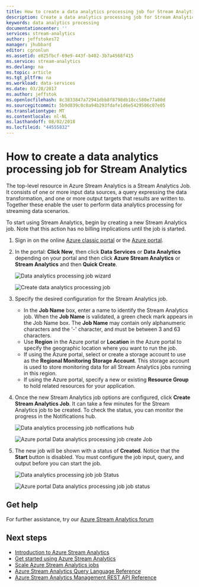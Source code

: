 ```yaml
---
title: How to create a data analytics processing job for Stream Analytics | Microsoft Docs
description: Create a data analytics processing job for Stream Analytics | learning path segment.
keywords: data analytics processing
documentationcenter: ''
services: stream-analytics
author: jeffstokes72
manager: jhubbard
editor: cgronlun
ms.assetid: e825fbcf-69e9-443f-b402-3b7a4568f415
ms.service: stream-analytics
ms.devlang: na
ms.topic: article
ms.tgt_pltfrm: na
ms.workload: data-services
ms.date: 03/28/2017
ms.author: jeffstok
ms.openlocfilehash: 8c3833847a72941dbb8f8798db18cc580e77a80d
ms.sourcegitcommit: 5b9d839c0c0a94b293fdafe1d6e5429506c07e05
ms.translationtype: MT
ms.contentlocale: nl-NL
ms.lasthandoff: 08/02/2018
ms.locfileid: "44555832"
---
```

# <a name="how-to-create-a-data-analytics-processing-job-for-stream-analytics"></a>How to create a data analytics processing job for Stream Analytics
The top-level resource in Azure Stream Analytics is a Stream Analytics Job.  It consists of one or more input data sources, a query expressing the data transformation, and one or more output targets that results are written to. Together these enable the user to perform data analytics processing for streaming data scenarios.

To start using Stream Analytics, begin by creating a new Stream Analytics job.  Note that this action has no billing implications until the job is started.

1. Sign in on the online [Azure classic portal](http://manage.windowsazure.com) or the [Azure portal](https://portal.azure.com/).
2. In the portal: **Click New**, then click **Data Services** or **Data Analytics** depending on your portal and then click **Azure Stream Analytics** or **Stream Analytics** and then **Quick Create**.
   
   ![Data analytics processing job wizard](https://docstestmedia1.blob.core.windows.net/azure-media/articles/stream-analytics/media/stream-analytics-create-a-job/1-stream-analytics-create-a-job.png)  
   
   ![Create data analytics processing job](https://docstestmedia1.blob.core.windows.net/azure-media/articles/stream-analytics/media/stream-analytics-create-a-job/4-stream-analytics-create-a-job.png)  
3. Specify the desired configuration for the Stream Analytics job.
   
   * In the **Job Name** box, enter a name to identify the Stream Analytics job. When the **Job Name** is validated, a green check mark appears in the Job Name box. The **Job Name** may contain only alphanumeric characters and the '-' character, and must be between 3 and 63 characters.
   * Use **Region** in the Azure portal or **Location** in the Azure portal to specify the geographic location where you want to run the job.
   * If using the Azure portal, select or create a storage account to use as the **Regional Monitoring Storage Account**. This storage account is used to store monitoring data for all Stream Analytics jobs running in this region.
   * If using the Azure portal, specify a new or existing **Resource Group** to hold related resources for your application.
4. Once the new Stream Analytics job options are configured, click **Create Stream Analytics Job**. It can take a few minutes for the Stream Analytics job to be created. To check the status, you can monitor the progress in the Notifications hub.
   
   ![Data analytics processing job notfications hub](https://docstestmedia1.blob.core.windows.net/azure-media/articles/stream-analytics/media/stream-analytics-create-a-job/2-stream-analytics-create-a-job.png)  
   
   ![Azure portal Data analytics processing job create Job](https://docstestmedia1.blob.core.windows.net/azure-media/articles/stream-analytics/media/stream-analytics-create-a-job/5-stream-analytics-create-a-job.png)  
5. The new job will be shown with a status of **Created**. Notice that the **Start** button is disabled. You must configure the job input, query, and output before you can start the job.
   
   ![Data analytics processing job job Status](https://docstestmedia1.blob.core.windows.net/azure-media/articles/stream-analytics/media/stream-analytics-create-a-job/3-stream-analytics-create-a-job.png)  
   
   ![Azure portal Data analytics processing job job status](https://docstestmedia1.blob.core.windows.net/azure-media/articles/stream-analytics/media/stream-analytics-create-a-job/6-stream-analytics-create-a-job.png)  

## <a name="get-help"></a>Get help
For further assistance, try our [Azure Stream Analytics forum](https://social.msdn.microsoft.com/Forums/en-US/home?forum=AzureStreamAnalytics)

## <a name="next-steps"></a>Next steps
* [Introduction to Azure Stream Analytics](stream-analytics-introduction.md)
* [Get started using Azure Stream Analytics](stream-analytics-get-started.md)
* [Scale Azure Stream Analytics jobs](stream-analytics-scale-jobs.md)
* [Azure Stream Analytics Query Language Reference](https://msdn.microsoft.com/library/azure/dn834998.aspx)
* [Azure Stream Analytics Management REST API Reference](https://msdn.microsoft.com/library/azure/dn835031.aspx)







